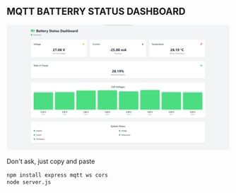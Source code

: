 ## MQTT BATTERRY STATUS DASHBOARD

![](https://github.com/Punuy/Battery-Status-Dashboard/blob/main/image.png)



Don't ask, just copy and paste

```
npm install express mqtt ws cors
node server.js
```

